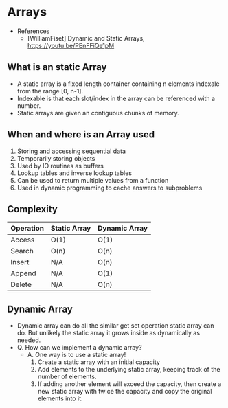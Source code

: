 # Arrays

- References
  - [WilliamFiset] Dynamic and Static Arrays, https://youtu.be/PEnFFiQe1pM

## What is an static Array

- A static array is a fixed length container containing n elements indexale from the range [0, n-1].
- Indexable is that each slot/index in the array can be referenced with a number.
- Static arrays are given an contiguous chunks of memory.

## When and where is an Array used

1. Storing and accessing sequential data
2. Temporarily storing objects
3. Used by IO routines as buffers
4. Lookup tables and inverse lookup tables
5. Can be used to return multiple values from a function
6. Used in dynamic programming to cache answers to subproblems

## Complexity

| Operation | Static Array | Dynamic Array |
| --------- | ------------ | ------------- |
| Access    | O(1)         | O(1)          |
| Search    | O(n)         | O(n)          |
| Insert    | N/A          | O(n)          |
| Append    | N/A          | O(1)          |
| Delete    | N/A          | O(n)          |

## Dynamic Array

- Dynamic array can do all the similar get set operation static array can do. But unlikely the static array it grows inside as dynamically as needed.
- Q. How can we implement a dynamic array?
  - A. One way is to use a static array!
    1. Create a static array with an initial capacity
    2. Add elements to the underlying static array, keeping track of the number of elements.
    3. If adding another element will exceed the capacity, then create a new static array with twice the capacity and copy the original elements into it.
